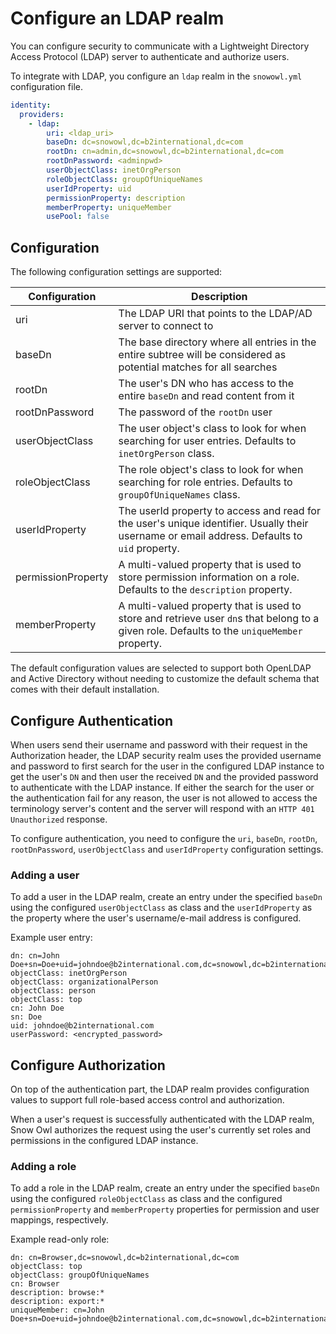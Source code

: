 # Configure an LDAP realm

You can configure security to communicate with a Lightweight Directory Access Protocol (LDAP) server to authenticate and authorize users. 

To integrate with LDAP, you configure an `ldap` realm in the `snowowl.yml` configuration file.

```yml
identity:
  providers:
    - ldap:
        uri: <ldap_uri>
        baseDn: dc=snowowl,dc=b2international,dc=com
        rootDn: cn=admin,dc=snowowl,dc=b2international,dc=com
        rootDnPassword: <adminpwd>
        userObjectClass: inetOrgPerson
        roleObjectClass: groupOfUniqueNames
        userIdProperty: uid
        permissionProperty: description
        memberProperty: uniqueMember
        usePool: false
```

## Configuration

The following configuration settings are supported:

| Configuration |      Description      |
|---------------|-----------------------|
| uri |  The LDAP URI that points to the LDAP/AD server to connect to |
| baseDn | The base directory where all entries in the entire subtree will be considered as potential matches for all searches |
| rootDn | The user's DN who has access to the entire `baseDn` and read content from it |
| rootDnPassword | The password of the `rootDn` user |
| userObjectClass | The user object's class to look for when searching for user entries. Defaults to `inetOrgPerson` class. |
| roleObjectClass | The role object's class to look for when searching for role entries. Defaults to `groupOfUniqueNames` class. |
| userIdProperty | The userId property to access and read for the user's unique identifier. Usually their username or email address. Defaults to `uid` property. |
| permissionProperty | A multi-valued property that is used to store permission information on a role. Defaults to the `description` property.  |
| memberProperty | A multi-valued property that is used to store and retrieve user `dn`s that belong to a given role. Defaults to the `uniqueMember` property. |

The default configuration values are selected to support both OpenLDAP and Active Directory without needing to customize the default schema that comes with their default installation.

## Configure Authentication

When users send their username and password with their request in the Authorization header, the LDAP security realm uses the provided username and password to first search for the user in the configured LDAP instance to get the user's `DN` and then user the received `DN` and the provided password to authenticate with the LDAP instance. 
If either the search for the user or the authentication fail for any reason, the user is not allowed to access the terminology server's content and the server will respond with an `HTTP 401 Unauthorized` response.

To configure authentication, you need to configure the `uri`, `baseDn`, `rootDn`, `rootDnPassword`, `userObjectClass` and `userIdProperty` configuration settings.

### Adding a user

To add a user in the LDAP realm, create an entry under the specified `baseDn` using the configured `userObjectClass` as class and the `userIdProperty` as the property where the user's username/e-mail address is configured.

Example user entry:

```
dn: cn=John Doe+sn=Doe+uid=johndoe@b2international.com,dc=snowowl,dc=b2international,dc=com
objectClass: inetOrgPerson
objectClass: organizationalPerson
objectClass: person
objectClass: top
cn: John Doe
sn: Doe
uid: johndoe@b2international.com
userPassword: <encrypted_password> 
```

## Configure Authorization

On top of the authentication part, the LDAP realm provides configuration values to support full role-based access control and authorization.

When a user's request is successfully authenticated with the LDAP realm, Snow Owl authorizes the request using the user's currently set roles and permissions in the configured LDAP instance.

### Adding a role

To add a role in the LDAP realm, create an entry under the specified `baseDn` using the configured `roleObjectClass` as class and the configured `permissionProperty` and `memberProperty` properties for permission and user mappings, respectively.

Example read-only role:

```
dn: cn=Browser,dc=snowowl,dc=b2international,dc=com
objectClass: top
objectClass: groupOfUniqueNames
cn: Browser
description: browse:*
description: export:*
uniqueMember: cn=John Doe+sn=Doe+uid=johndoe@b2international.com,dc=snowowl,dc=b2international,dc=com 
```

  